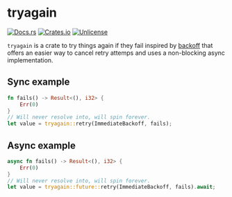 # tryagain
[![Docs.rs][docs-badge]][docs-url]
[![Crates.io][crates-badge]][crates-url]
[![Unlicense][license-badge]][license-url]

[crates-badge]: https://img.shields.io/crates/v/tryagain.svg
[crates-url]: https://crates.io/crates/tryagain
[license-badge]: https://img.shields.io/badge/license-Unlicense-blue.svg
[license-url]: https://github.com/vlakreeh/tryagain/blob/master/LICENSE
[docs-badge]: https://img.shields.io/badge/docs.rs-rustdoc-green
[docs-url]: https://docs.rs/tryagain/

`tryagain` is a crate to try things again if they fail inspired by
[backoff](https://docs.rs/backoff) that offers an easier way to cancel
retry attemps and uses a non-blocking async implementation.
## Sync example
```rust
fn fails() -> Result<(), i32> {
    Err(0)
}
// Will never resolve into, will spin forever.
let value = tryagain::retry(ImmediateBackoff, fails);
```
## Async example
```rust
async fn fails() -> Result<(), i32> {
    Err(0)
}
// Will never resolve into, will spin forever.
let value = tryagain::future::retry(ImmediateBackoff, fails).await;
```
